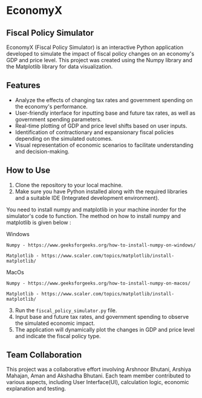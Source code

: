 # EconomyX

## Fiscal Policy Simulator

EconomyX (Fiscal Policy Simulator) is an interactive Python application developed to simulate the impact of fiscal policy changes on an economy's GDP and price level. This project was created using the Numpy library and the Matplotlib library for data visualization.

## Features

- Analyze the effects of changing tax rates and government spending on the economy's performance.
- User-friendly interface for inputting base and future tax rates, as well as government spending parameters.
- Real-time plotting of GDP and price level shifts based on user inputs.
- Identification of contractionary and expansionary fiscal policies depending on the simulated outcomes.
- Visual representation of economic scenarios to facilitate understanding and decision-making.

## How to Use

1. Clone the repository to your local machine.
2. Make sure you have Python installed along with the required libraries and a suitable IDE (Integrated development environment).

You need to install numpy and matplotlib in your machine inorder for the simulator's code to function. The method on how to install numpy and matplotlib is given below :

Windows

    Numpy - https://www.geeksforgeeks.org/how-to-install-numpy-on-windows/

    Matplotlib - https://www.scaler.com/topics/matplotlib/install-matplotlib/

MacOs

    Numpy - https://www.geeksforgeeks.org/how-to-install-numpy-on-macos/

    Matplotlib - https://www.scaler.com/topics/matplotlib/install-matplotlib/

3. Run the `fiscal_policy_simulator.py` file.
4. Input base and future tax rates, and government spending to observe the simulated economic impact.
5. The application will dynamically plot the changes in GDP and price level and indicate the fiscal policy type.

## Team Collaboration

This project was a collaborative effort involving Arshnoor Bhutani, Arshiya Mahajan, Aman and Akshadha Bhutani. Each team member contributed to various aspects, including User Interface(UI), calculation logic, economic explanation and testing.

